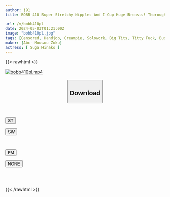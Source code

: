```yaml
---
author: j91
title: BOBB-410 Super Stretchy Nipples And I Cup Huge Breasts! Thoroughly Enjoy The Sensitive Nipples And Perfectly Ripe Beautiful Bust! Boin “Hinako Suga” Box

url: /v/bobb410pl
date: 2024-05-03T01:21:00Z
image: "bobb410pl.jpg"
tags: [Censored, Handjob, Creampie, Solowork, Big Tits, Titty Fuck, Busty Fetish	]
maker: [Abc- Mousou Zoku]
actress: [ Suga Hinako ]
---
```



{{< rawhtml >}}

<div class="video" data-videoid="jV9l1eqAXauz9A6">
    <a href="javascript:;">
        <img src="/v/bobb410pl/bobb410pl.jpg" width="WIDTH" height="HEIGHT" alt="bobb410pl.mp4" loading="lazy">
    </a>
</div>

<script type="text/javascript" src="https://j91.asia/asset/on-demand-st.js"></script>

<br>
  <link rel="stylesheet" href="https://j91.asia/asset/bs5.css">
  
  <center>
  <button class="btn btn-primary" type="button" data-bs-toggle="collapse" data-bs-target=".multi-collapse" aria-expanded="false" aria-controls="multiCollapseExample1 multiCollapseExample2"><h2>Download</h2></button></center>
</p>
<div class="row">
  <div class="col">
    <div class="collapse multi-collapse" id="multiCollapseExample1">
      <div class="card card-body">
	      	      <br>
<div class="buttons">  
<p><a href="https://streamtape.to/v/jV9l1eqAXauz9A6" target="_blank"><button class="btn-hover color-3"><i class="fa fa-download"></i> ST</button></a></p>
<p><a href="https://asnwish.com/5joi3d5dbqb6" target="_blank"><button class="btn-hover color-2"><i class="fa fa-download"></i> SW</button></a></p></div>
    </div>
  </div>
</div>
  <div class="col">
    <div class="collapse multi-collapse" id="multiCollapseExample2">
      <div class="card card-body">
	      <br>
<div class="buttons">
<p><a href="https://filemoon.sx/d/586gdcxmhax2"><button class="btn-hover color-8"><i class="fa fa-download"></i> FM</button></a></p>
<p><a href="javascript:;"><button class="btn-hover color-9"><i class="fa fa-download"></i> NONE</button></a></p></div>
<br><br>
      </div>
    </div>
  </div>
</div>

{{< /rawhtml >}}